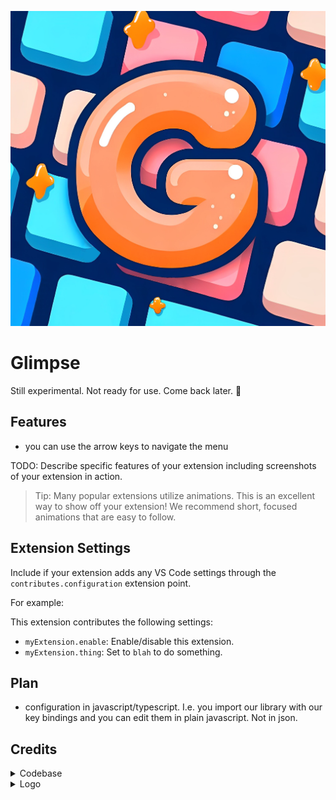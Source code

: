 ![glimpse-logo](icon.png)

# Glimpse

Still experimental. Not ready for use.
Come back later. 👀

## Features

- you can use the arrow keys to navigate the menu

TODO: Describe specific features of your extension including screenshots of your extension in action.

> Tip: Many popular extensions utilize animations. This is an excellent way to show off your extension! We recommend short, focused animations that are easy to follow.

## Extension Settings

Include if your extension adds any VS Code settings through the `contributes.configuration` extension point.

For example:

This extension contributes the following settings:

* `myExtension.enable`: Enable/disable this extension.
* `myExtension.thing`: Set to `blah` to do something.

## Plan

- configuration in javascript/typescript. I.e. you import our library with our key bindings and you can edit them in plain javascript. Not in json.

## Credits

<details>
  <summary>Codebase</summary>

Parts of the codebase are inspired by:
- [VSpaceCode](https://github.com/VSpaceCode/VSpaceCode)
- [vscode-which-key](https://github.com/VSpaceCode/vscode-which-key)
</details>

<details>
  <summary>Logo</summary>

The logo was generated using [Bing image creator](https://www.bing.com/create). Prompt:

  ```txt
  orange G letter in the middle of blue and salmon keyboard keys. cute. Comfy. Speedy. Cartoonish. Glamorous. logo. contains shiny stars.
  ```

[Ambra Lucia Colombo](https://www.linkedin.com/in/ambralcolombo/) edited the image to correct AI defects.

</details>
